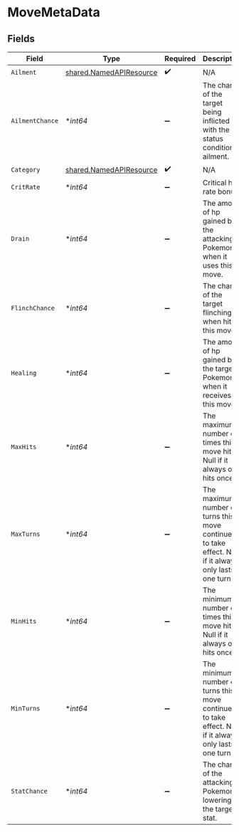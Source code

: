 # MoveMetaData


## Fields

| Field                                                                                                  | Type                                                                                                   | Required                                                                                               | Description                                                                                            |
| ------------------------------------------------------------------------------------------------------ | ------------------------------------------------------------------------------------------------------ | ------------------------------------------------------------------------------------------------------ | ------------------------------------------------------------------------------------------------------ |
| `Ailment`                                                                                              | [shared.NamedAPIResource](../../models/shared/namedapiresource.md)                                     | :heavy_check_mark:                                                                                     | N/A                                                                                                    |
| `AilmentChance`                                                                                        | **int64*                                                                                               | :heavy_minus_sign:                                                                                     | The chance of the target being inflicted with the status condition ailment.                            |
| `Category`                                                                                             | [shared.NamedAPIResource](../../models/shared/namedapiresource.md)                                     | :heavy_check_mark:                                                                                     | N/A                                                                                                    |
| `CritRate`                                                                                             | **int64*                                                                                               | :heavy_minus_sign:                                                                                     | Critical hit rate bonus.                                                                               |
| `Drain`                                                                                                | **int64*                                                                                               | :heavy_minus_sign:                                                                                     | The amount of hp gained by the attacking Pokemon when it uses this move.                               |
| `FlinchChance`                                                                                         | **int64*                                                                                               | :heavy_minus_sign:                                                                                     | The chance of the target flinching when hit by this move.                                              |
| `Healing`                                                                                              | **int64*                                                                                               | :heavy_minus_sign:                                                                                     | The amount of hp gained by the target Pokemon when it receives this move.                              |
| `MaxHits`                                                                                              | **int64*                                                                                               | :heavy_minus_sign:                                                                                     | The maximum number of times this move hits. Null if it always only hits once.                          |
| `MaxTurns`                                                                                             | **int64*                                                                                               | :heavy_minus_sign:                                                                                     | The maximum number of turns this move continues to take effect. Null if it always only lasts one turn. |
| `MinHits`                                                                                              | **int64*                                                                                               | :heavy_minus_sign:                                                                                     | The minimum number of times this move hits. Null if it always only hits once.                          |
| `MinTurns`                                                                                             | **int64*                                                                                               | :heavy_minus_sign:                                                                                     | The minimum number of turns this move continues to take effect. Null if it always only lasts one turn. |
| `StatChance`                                                                                           | **int64*                                                                                               | :heavy_minus_sign:                                                                                     | The chance of the attacking Pokemon lowering the target's stat.                                        |